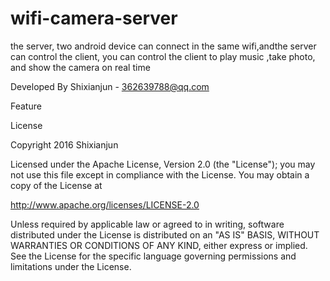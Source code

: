 # wifi-camera-server
the server, two android device can connect in the same wifi,andthe server can control the client, you can control the client to play music ,take photo, and show the camera  on real time

Developed By  Shixianjun - 362639788@qq.com

Feature


License

Copyright 2016 Shixianjun

Licensed under the Apache License, Version 2.0 (the "License"); you may not use this file except in compliance with the License. You may obtain a copy of the License at

http://www.apache.org/licenses/LICENSE-2.0

Unless required by applicable law or agreed to in writing, software distributed under the License is distributed on an "AS IS" BASIS, WITHOUT WARRANTIES OR CONDITIONS OF ANY KIND, either express or implied. See the License for the specific language governing permissions and limitations under the License.
